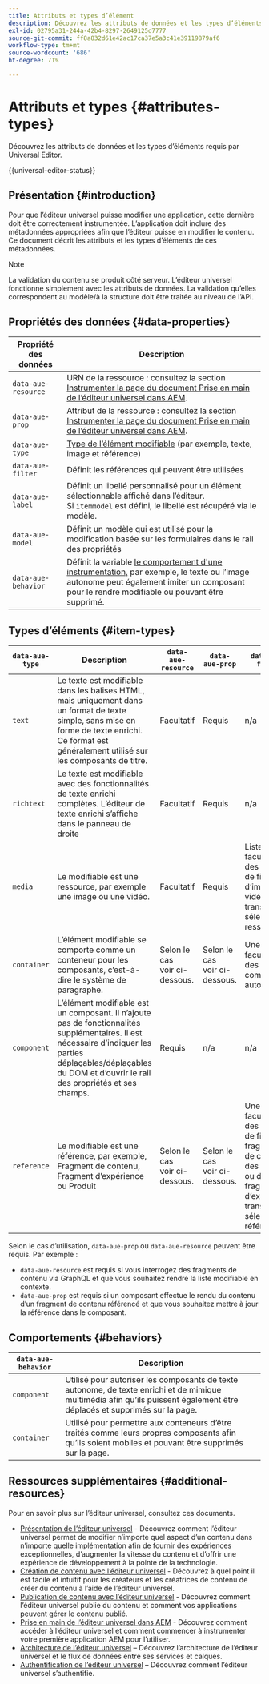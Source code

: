 ```yaml
---
title: Attributs et types d’élément
description: Découvrez les attributs de données et les types d’éléments requis par Universal Editor.
exl-id: 02795a31-244a-42b4-8297-2649125d7777
source-git-commit: ff8a832d61e42ac17ca37e5a3c41e39119879af6
workflow-type: tm+mt
source-wordcount: '686'
ht-degree: 71%

---
```



# Attributs et types {#attributes-types}

Découvrez les attributs de données et les types d’éléments requis par Universal Editor.

{{universal-editor-status}}

## Présentation {#introduction}

Pour que l’éditeur universel puisse modifier une application, cette dernière doit être correctement instrumentée. L’application doit inclure des métadonnées appropriées afin que l’éditeur puisse en modifier le contenu. Ce document décrit les attributs et les types d’éléments de ces métadonnées.

>[!NOTE]
>
>La validation du contenu se produit côté serveur. L’éditeur universel fonctionne simplement avec les attributs de données. La validation qu’elles correspondent au modèle/à la structure doit être traitée au niveau de l’API.

## Propriétés des données {#data-properties}

| Propriété des données | Description |
|---|---|
| `data-aue-resource` | URN de la ressource : consultez la section [Instrumenter la page du document Prise en main de l’éditeur universel dans AEM](getting-started.md#instrument-thepage). |
| `data-aue-prop` | Attribut de la ressource : consultez la section [Instrumenter la page du document Prise en main de l’éditeur universel dans AEM](getting-started.md#instrument-thepage). |
| `data-aue-type` | [Type de l’élément modifiable](#item-types) (par exemple, texte, image et référence) |
| `data-aue-filter` | Définit les références qui peuvent être utilisées |
| `data-aue-label` | Définit un libellé personnalisé pour un élément sélectionnable affiché dans l’éditeur. <br>Si `itemmodel` est défini, le libellé est récupéré via le modèle. |
| `data-aue-model` | Définit un modèle qui est utilisé pour la modification basée sur les formulaires dans le rail des propriétés |
| `data-aue-behavior` | Définit la variable [le comportement d&#39;une instrumentation,](#behaviors) par exemple, le texte ou l’image autonome peut également imiter un composant pour le rendre modifiable ou pouvant être supprimé. |

## Types d’éléments {#item-types}

| `data-aue-type` | Description | `data-aue-resource` | `data-aue-prop` | `data-aue-filter` | `data-aue-label` | `data-aue-model` | `data-aue-behavior` |
|---|---|---|---|---|---|---|---|
| `text` | Le texte est modifiable dans les balises HTML, mais uniquement dans un format de texte simple, sans mise en forme de texte enrichi. Ce format est généralement utilisé sur les composants de titre. | Facultatif | Requis | n/a | Facultatif | n/a | Facultatif |
| `richtext` | Le texte est modifiable avec des fonctionnalités de texte enrichi complètes. L’éditeur de texte enrichi s’affiche dans le panneau de droite | Facultatif | Requis | n/a | Facultatif | n/a | Facultatif |
| `media` | Le modifiable est une ressource, par exemple une image ou une vidéo. | Facultatif | Requis | Liste<br>facultative des critères de filtre d’image ou vidéo transmise au sélecteur de ressources. | Facultatif | n/a | Facultatif |
| `container` | L’élément modifiable se comporte comme un conteneur pour les composants, c’est-à-dire le système de paragraphe. | Selon le cas <br>voir ci-dessous. | Selon le cas <br>voir ci-dessous. | Une liste<br>facultative des composants autorisés | Facultatif | n/a | n/a |
| `component` | L’élément modifiable est un composant. Il n’ajoute pas de fonctionnalités supplémentaires. Il est nécessaire d’indiquer les parties déplaçables/déplaçables du DOM et d’ouvrir le rail des propriétés et ses champs. | Requis | n/a | n/a | Facultatif | Facultatif | n/a |
| `reference` | Le modifiable est une référence, par exemple, Fragment de contenu, Fragment d’expérience ou Produit | Selon le cas <br>voir ci-dessous. | Selon le cas <br>voir ci-dessous. | Une liste<br>facultative des critères de filtre des fragments de contenu, des produits ou des fragments d’expérience transmise au sélecteur de références. | Facultatif | Facultatif | n/a |

Selon le cas d’utilisation, `data-aue-prop` ou `data-aue-resource` peuvent être requis. Par exemple :

* `data-aue-resource` est requis si vous interrogez des fragments de contenu via GraphQL et que vous souhaitez rendre la liste modifiable en contexte.
* `data-aue-prop` est requis si un composant effectue le rendu du contenu d’un fragment de contenu référencé et que vous souhaitez mettre à jour la référence dans le composant.

## Comportements {#behaviors}

| `data-aue-behavior` | Description |
|---|---|
| `component` | Utilisé pour autoriser les composants de texte autonome, de texte enrichi et de mimique multimédia afin qu’ils puissent également être déplacés et supprimés sur la page. |
| `container` | Utilisé pour permettre aux conteneurs d’être traités comme leurs propres composants afin qu’ils soient mobiles et pouvant être supprimés sur la page. |

## Ressources supplémentaires {#additional-resources}

Pour en savoir plus sur l’éditeur universel, consultez ces documents.

* [Présentation de l’éditeur universel](introduction.md) - Découvrez comment l’éditeur universel permet de modifier n’importe quel aspect d’un contenu dans n’importe quelle implémentation afin de fournir des expériences exceptionnelles, d’augmenter la vitesse du contenu et d’offrir une expérience de développement à la pointe de la technologie.
* [Création de contenu avec l’éditeur universel](authoring.md) - Découvrez à quel point il est facile et intuitif pour les créateurs et les créatrices de contenu de créer du contenu à l’aide de l’éditeur universel.
* [Publication de contenu avec l’éditeur universel](publishing.md) - Découvrez comment l’éditeur universel publie du contenu et comment vos applications peuvent gérer le contenu publié.
* [Prise en main de l’éditeur universel dans AEM](getting-started.md) - Découvrez comment accéder à l’éditeur universel et comment commencer à instrumenter votre première application AEM pour l’utiliser.
* [Architecture de l’éditeur universel](architecture.md) – Découvrez l’architecture de l’éditeur universel et le flux de données entre ses services et calques.
* [Authentification de l’éditeur universel](authentication.md) – Découvrez comment l’éditeur universel s’authentifie.
